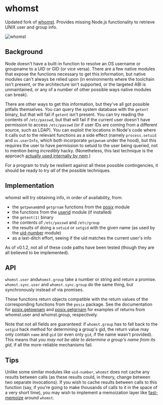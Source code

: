 # whomst

Updated fork of [whomst](https://github.com/stuartpb/whomst). Provides missing Node.js functionality to retrieve UNIX user and group info.

![whomst](https://user-images.githubusercontent.com/572196/42921299-331bb322-8ad0-11e8-8cc2-b0713b1871fe.jpg)

## Background

Node doesn't have a built-in function to resolve an OS username or groupname to a UID or GID (or vice versa). There are a few native modules that expose the functions necessary to get this information, but native modules can't always be relied upon (in environments where the toolchain isn't present, or the architecture isn't supported, or the targeted ABI is unmaintained, or any of a number of other possible ways native modules can break).

There are other ways to get this information, but they've all got possible pitfalls themselves. You can query the system database with the `getent` binary, but that will fail if `getent` isn't present. You can try reading the contents of `/etc/passwd`, but that will fail if the current user doesn't have permission to access `/etc/passwd` (or if user IDs are coming from a different source, such as LDAP). You can exploit the locations in Node's code where it calls out to the relevant functions as a side effect (namely `process.setuid` and `os.userInfo`, which both incorporate `getpwnam` under the hood), but this requires the user to have permission to setuid to the user being queried, not to mention being *incredibly* hacky. (Nonetheless, this last technique is the approach [actually used internally by npm][uid-number].)

[uid-number]: https://github.com/npm/uid-number

For a program to truly be resilient against all these possible contingencies, it should be ready to try *all* of the possible techniques.

## Implementation

whomst will try obtaining info, in order of availability, from:

- the `getpwnam`and `getgrnam` functions from the [posix][] module
- the functions from the [userid][] module (if installed)
- the `getent(1)` binary
- the contents of `/etc/passwd` and `/etc/group`
- the results of doing a `setuid` or `setgid` with the given name (as used by   the [uid-number][] module)
- as a last-ditch effort, seeing if the uid matches the current user's info

[posix]: https://github.com/ohmu/node-posix
[userid]: https://github.com/jandre/node-userid

As of v0.1.2, not all of these code paths have been tested (though they are all believed to be implemented).

## API

`whomst.user` and`whomst.group` take a number or string and return a promise. `whomst.sync.user` and `whomst.sync.group` do the same thing, but synchronously instead of via promises.

These functions return objects compatible with the return values of the corresponding functions from the `posix` package. See the documentation for [posix.getpwnam][] and [posix.getgrnam][] for examples of returns from whomst.user and whomst.group, respectively.

[posix.getpwnam]: https://github.com/ohmu/node-posix#posixgetpwnamuser
[posix.getgrnam]: https://github.com/ohmu/node-posix#posixgetgrnamgroup

Note that not all fields are guaranteed: if `whomst.group` has to fall back to the `setgid` hack method for determining a group's gid, the return value may only contain `name` and `gid` (or even only `gid`, if the name wasn't provided). This means that *you may not be able to determine a group's name from its gid*, if all the more-reliable mechanisms fail.

## Tips

Unlike some similar modules like `uid-number`, `whomst` does not cache any results between calls (as these results could, in theory, change between two separate invocations). If you wish to cache results between calls to this function (say, if you're going to make thousands of calls to it in the space of a very short time), you may wish to implement a memoization layer like [fast-memoize][] around `whomst`.

[fast-memoize]: https://www.npmjs.com/package/fast-memoize
